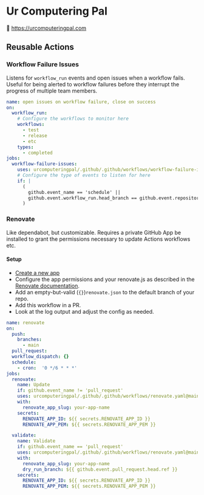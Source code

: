# Ur Computering Pal

:wave: https://urcomputeringpal.com

## Reusable Actions

### Workflow Failure Issues

Listens for `workflow_run` events and open issues when a workflow fails. Useful for being alerted to workflow failures before they interrupt the progress of multiple team members.

```yaml
name: open issues on workflow failure, close on success
on:
  workflow_run:
    # Configure the workflows to monitor here
    workflows:
      - test
      - release
      - etc
    types:
      - completed
jobs:
  workflow-failure-issues:
    uses: urcomputeringpal/.github/.github/workflows/workflow-failure-issues.yaml@main
    # Configure the type of events to listen for here
    if: |
      (
        github.event_name == 'schedule' ||
        github.event.workflow_run.head_branch == github.event.repository.default_branch
      )
```

### Renovate

Like dependabot, but customizable. Requires a private GitHub App be installed to grant the permissions necessary to update Actions workflows etc.

#### Setup

- [Create a new app](https://docs.github.com/en/developers/apps/creating-a-github-app)
- Configure the app permissions and your renovate.js as described in the [Renovate documentation](https://docs.renovatebot.com/modules/platform/github/#running-as-a-github-app).
- Add an empty-but-valid (`{}`)`renovate.json` to the default branch of your repo.
- Add this workflow in a PR.
- Look at the log output and adjust the config as needed.

```yaml
name: renovate
on:
  push:
    branches:
      - main
  pull_request:
  workflow_dispatch: {}
  schedule:
    - cron:  '0 */6 * * *'
jobs:
  renovate:
    name: Update
    if: github.event_name != 'pull_request'
    uses: urcomputeringpal/.github/.github/workflows/renovate.yaml@main
    with:
      renovate_app_slug: your-app-name
    secrets:
      RENOVATE_APP_ID: ${{ secrets.RENOVATE_APP_ID }}
      RENOVATE_APP_PEM: ${{ secrets.RENOVATE_APP_PEM }}

  validate:
    name: Validate
    if: github.event_name == 'pull_request'
    uses: urcomputeringpal/.github/.github/workflows/renovate.yaml@main
    with:
      renovate_app_slug: your-app-name
      dry_run_branch: ${{ github.event.pull_request.head.ref }}
    secrets:
      RENOVATE_APP_ID: ${{ secrets.RENOVATE_APP_ID }}
      RENOVATE_APP_PEM: ${{ secrets.RENOVATE_APP_PEM }}
```